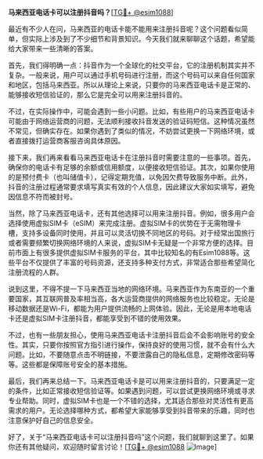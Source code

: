**马来西亚电话卡可以注册抖音吗？**[[TG💪+ @esim1088](https://t.me/s/esim1088)]

最近有不少人在问，马来西亚的电话卡能不能用来注册抖音呢？这个问题看似简单，但实际上涉及到了不少细节和背景知识。今天我们就来聊聊这个话题，希望能给大家带来一些清晰的答案。

首先，我们得明确一点：抖音作为一个全球化的社交平台，它的注册机制其实并不复杂。一般来说，用户可以通过手机号码进行注册，而这个号码可以来自任何国家和地区，包括马来西亚。所以从理论上来说，只要你的马来西亚电话卡是正常的、能够接收短信验证的，那么它是完全可以用来注册抖音的。

不过，在实际操作中，可能会遇到一些小问题。比如，有些用户的马来西亚电话卡可能由于网络运营商的问题，无法顺利接收抖音发送的验证码短信。这种情况虽然不常见，但确实存在。如果你遇到了类似的情况，不妨尝试更换一下网络环境，或者直接拨打运营商客服咨询具体原因。

接下来，我们再来看看马来西亚电话卡在注册抖音时需要注意的一些事项。首先，确保你的电话卡有足够的余额或信用额度，以便接收短信验证。其次，如果你使用的是预付费卡（也叫储值卡），记得定期充值，以免因欠费导致服务中断。此外，抖音的注册过程通常要求填写真实有效的个人信息，因此建议大家如实填写，避免因信息不符而被封号。

当然，除了马来西亚电话卡，还有其他选择可以用来注册抖音。例如，很多用户会选择使用虚拟SIM卡（eSIM）来完成注册。虚拟SIM卡的优势在于无需物理卡槽，支持多设备同时使用，并且可以灵活切换不同地区的号码。对于经常出国旅行或者需要频繁切换网络环境的人来说，虚拟SIM卡无疑是一个非常方便的选择。目前市面上有很多提供虚拟SIM卡服务的平台，其中比较知名的有Esim1088等。这些平台不仅提供了丰富的号码资源，还支持多种支付方式，非常适合那些希望简化注册流程的人群。

说到这里，不得不提一下马来西亚当地的网络环境。马来西亚作为东南亚的一个重要国家，其互联网普及率相当高，各大运营商提供的网络服务也比较稳定。无论是移动数据还是Wi-Fi，都能为用户提供流畅的上网体验。因此，无论是用本地电话卡还是虚拟SIM卡注册抖音，都能享受到不错的使用效果。

不过，也有一些朋友担心，使用马来西亚电话卡注册抖音后会不会影响账号的安全性。其实，只要你按照官方指引进行操作，保持良好的使用习惯，就不会有什么大问题。比如，不要随意点击不明链接，不要泄露自己的隐私信息，定期修改密码等等。这些都是保障账号安全的基本措施。

最后，我们再来总结一下。马来西亚电话卡是可以用来注册抖音的，只要满足一定的条件，比如正常接收短信验证等。如果遇到问题，可以尝试更换网络环境或寻求专业帮助。同时，虚拟SIM卡也是一个不错的选择，尤其适合那些对灵活性有更高需求的用户。无论选择哪种方式，都希望大家能够享受到抖音带来的乐趣，同时也注意保护好自己的信息安全。

好了，关于“马来西亚电话卡可以注册抖音吗”这个问题，我们就聊到这里了。如果你还有其他疑问，欢迎随时留言讨论！[[TG💪+ @esim1088](https://t.me/s/esim1088) ![Image](https://i.postimg.cc/4NQfJmqS/Snipaste-2025-05-13-00-14-12.png)]